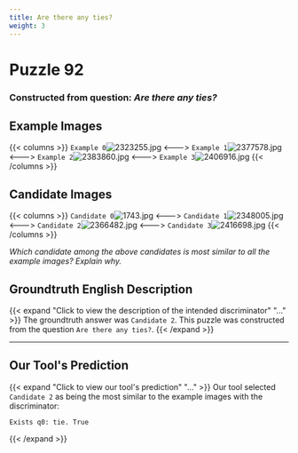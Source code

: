 ```yaml
---
title: Are there any ties?
weight: 3
---
```


# Puzzle 92
### Constructed from question: _Are there any ties?_


## Example Images
{{< columns >}}
`Example 0`![2323255.jpg](/gqa_images/2323255.jpg)
<--->
`Example 1`![2377578.jpg](/gqa_images/2377578.jpg)
<--->
`Example 2`![2383860.jpg](/gqa_images/2383860.jpg)
<--->
`Example 3`![2406916.jpg](/gqa_images/2406916.jpg)
{{< /columns >}}

## Candidate Images
{{< columns >}}
`Candidate 0`![1743.jpg](/gqa_images/1743.jpg)
<--->
`Candidate 1`![2348005.jpg](/gqa_images/2348005.jpg)
<--->
`Candidate 2`![2366482.jpg](/gqa_images/2366482.jpg)
<--->
`Candidate 3`![2416698.jpg](/gqa_images/2416698.jpg)
{{< /columns >}}

*Which candidate among the above candidates is most similar to all the example images? Explain why.*

## Groundtruth English Description

{{< expand "Click to view the description of the intended discriminator" "..." >}}
The groundtruth answer was `Candidate 2`. This puzzle was constructed from the question `Are there any ties?`.
{{< /expand >}}

---

## Our Tool's Prediction

{{< expand "Click to view our tool's prediction" "..." >}}
Our tool selected `Candidate 2` as being the most similar to the example images with the discriminator:
```plaintext
Exists q0: tie. True
```
{{< /expand >}}
